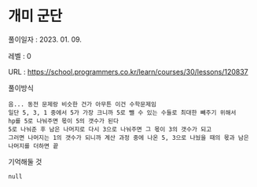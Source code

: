 # 개미 군단
풀이일자 : 2023. 01. 09.  
    
레벨 : 0    

URL : https://school.programmers.co.kr/learn/courses/30/lessons/120837  
    
풀이방식    

    음... 동전 문제랑 비슷한 건가 아무튼 이건 수학문제임
    일단 5, 3, 1 중에서 5가 가장 크니까 5로 뺄 수 있는 수들로 최대한 빼주기 위해서
    hp를 5로 나눠주면 몫이 5의 갯수가 된다
    5로 나눠준 후 남은 나머지로 다시 3으로 나눠주면 그 몫이 3의 갯수가 되고
    그러면 나머지는 1의 갯수가 되니까 계산 과정 중에 나온 5, 3으로 나눴을 때의 몫과 남은 나머지를 더하면 끝



기억해둘 것  
    
    null
